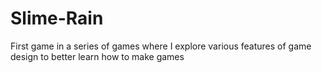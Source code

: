 # Slime-Rain
First game in a series of games where I explore various features of game design to better learn how to make games
